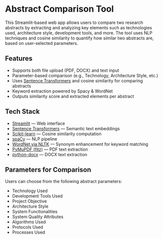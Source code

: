 # Abstract Comparison Tool

This Streamlit-based web app allows users to compare two research abstracts by extracting and analyzing key elements such as technologies used, architecture style, development tools, and more. The tool uses NLP techniques and cosine similarity to quantify how similar two abstracts are, based on user-selected parameters.



## Features

- Supports both file upload (PDF, DOCX) and text input
- Parameter-based comparison (e.g., Technology, Architecture Style, etc.)
- Uses [Sentence Transformers](https://www.sbert.net/) and cosine similarity for comparing abstracts
- Keyword extraction powered by Spacy & WordNet
- Outputs similarity score and extracted elements per abstract


## Tech Stack

- [Streamlit](https://streamlit.io/) — Web interface
- [Sentence Transformers](https://www.sbert.net/) — Semantic text embeddings
- [Scikit-learn](https://scikit-learn.org/) — Cosine similarity computation
- [spaCy](https://spacy.io/) — NLP pipeline
- [WordNet via NLTK](https://www.nltk.org/) — Synonym enhancement for keyword matching
- [PyMuPDF (fitz)](https://pymupdf.readthedocs.io/) — PDF text extraction
- [python-docx](https://python-docx.readthedocs.io/) — DOCX text extraction



##  Parameters for Comparison

Users can choose from the following abstract parameters:

- Technology Used
- Development Tools Used
- Project Objective
- Architecture Style
- System Functionalities
- System Quality Attributes
- Algorithms Used
- Protocols Used
- Processes Used


